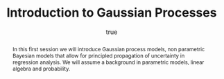 ---
abstract: In this first session we will introduce Gaussian process models, non parametric
  Bayesian models that allow for principled propagation of uncertainty in regression
  analysis. We will assume a background in parametric models, linear algebra and probability.
author:
- family: Lawrence
  given: Neil D.
  gscholar: r3SJcvoAAAAJ
  institute: University of Sheffield
  twitter: lawrennd
  url: http://inverseprobability.com
categories:
- Lawrence-mlss16bI
day: '2'
errata: []
extras: []
key: Lawrence-mlss16bI
layout: talk
month: 8
pdf: gp_mlss16b.pdf
published: 2016-08-02
section: pre
title: Introduction to Gaussian Processes
venue: MLSS, Arequipa
year: '2016'
---